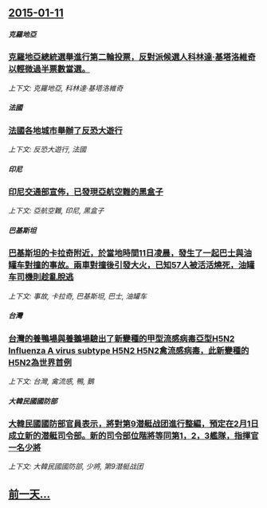 ## [2015-01-11](/news/2015/01/11/index.md)

##### 克羅地亞
### [ 克羅地亞總統選舉進行第二輪投票，反對派候選人科林達·基塔洛維奇以輕微過半票數當選。 ](/news/2015/01/11/克羅地亞總統選舉進行第二輪投票-反對派候選人科林達-基塔洛維奇以輕微過半票數當選.md)
_上下文: 克羅地亞, 科林達·基塔洛維奇_

##### 法國
### [ 法國各地城市舉辦了反恐大遊行](/news/2015/01/11/法國各地城市舉辦了反恐大遊行.md)
_上下文: 反恐大遊行, 法國_

##### 印尼
### [ 印尼交通部宣佈，已發現亞航空難的黑盒子](/news/2015/01/11/印尼交通部宣佈-已發現亞航空難的黑盒子.md)
_上下文: 亞航空難, 印尼, 黑盒子_

##### 巴基斯坦
### [ 巴基斯坦的卡拉奇附近，於當地時間11日凌晨，發生了一起巴士與油罐车對撞的事故。兩車對撞後引發大火，已知57人被活活燒死，油罐车司機則趁亂脫逃](/news/2015/01/11/巴基斯坦的卡拉奇附近-於當地時間11日凌晨-發生了一起巴士與油罐车對撞的事故-兩車對撞後引發大火-已知57人被活活燒死.md)
_上下文: 事故, 卡拉奇, 巴基斯坦, 巴士, 油罐车_

##### 台灣
### [ 台灣的養鴨場與養鵝場驗出了新變種的甲型流感病毒亞型H5N2 Influenza A virus subtype H5N2 H5N2禽流感病毒，此新變種的H5N2為世界首例](/news/2015/01/11/台灣的養鴨場與養鵝場驗出了新變種的甲型流感病毒亞型H5N2-Influenza-A-virus-subtype-H5N.md)
_上下文: 台灣, 禽流感, 鴨, 鵝_

##### 大韓民國國防部
### [ 大韓民國國防部官員表示，將對第9潜艇战团進行整編，預定在2月1日成立新的潜艇司令部。新的司令部位階將等同第1，2，3艦隊，指揮官一名少將](/news/2015/01/11/大韓民國國防部官員表示-將對第9潜艇战团進行整編-預定在2月1日成立新的潜艇司令部-新的司令部位階將等同第1-2-3艦.md)
_上下文: 大韓民國國防部, 少將, 第9潜艇战团_

## [前一天...](/news/2015/01/10/index.md)

